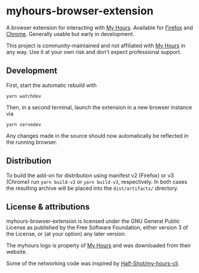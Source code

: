 # myhours-browser-extension

A browser extension for interacting with [My Hours]. Available for [Firefox] and [Chrome]. Generally usable but early in development.

This project is community-maintained and not affiliated with [My Hours] in any way. Use it at your own risk and don't expect professional support.

## Development

First, start the automatic rebuild with

```
yarn watchdev
```

Then, in a second terminal, launch the extension in a new browser instance via

```
yarn servedev
```

Any changes made in the source should now automatically be reflected in the running browser.

## Distribution

To build the add-on for distribution using manifest v2 (Firefox) or v3 (Chrome) run `yarn build-v2` or `yarn build-v3`, respectively. In both cases the resulting archive will be placed into the `dist/artifacts/` directory.

## License & attributions

myhours-browser-extension is licensed under the GNU General Public License as published by the Free Software Foundation, either version 3 of the License, or (at your option) any later version.

The myhours logo is property of [My Hours] and was downloaded from their website.

Some of the networking code was inspired by [Half-Shot/my-hours-cli].

  [My Hours]: https://myhours.com/
  [Chrome]: https://chrome.google.com/webstore/detail/myhours/jimjpncmiopffcffpnollbbahpmpomfd
  [Firefox]: https://addons.mozilla.org/en-US/firefox/addon/myhours/?utm_source=addons.mozilla.org&utm_medium=referral&utm_content=search
  [Half-Shot/my-hours-cli]: https://github.com/Half-Shot/my-hours-cli
